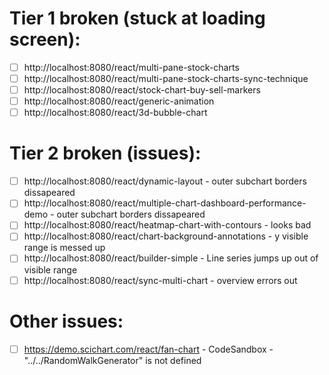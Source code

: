 # Tier 1 broken (stuck at loading screen):

-   [ ] http://localhost:8080/react/multi-pane-stock-charts
-   [ ] http://localhost:8080/react/multi-pane-stock-charts-sync-technique
-   [ ] http://localhost:8080/react/stock-chart-buy-sell-markers
-   [ ] http://localhost:8080/react/generic-animation
-   [ ] http://localhost:8080/react/3d-bubble-chart

# Tier 2 broken (issues):

-   [ ] http://localhost:8080/react/dynamic-layout - outer subchart borders dissapeared
-   [ ] http://localhost:8080/react/multiple-chart-dashboard-performance-demo - outer subchart borders dissapeared
-   [ ] http://localhost:8080/react/heatmap-chart-with-contours - looks bad
-   [ ] http://localhost:8080/react/chart-background-annotations - y visible range is messed up
-   [ ] http://localhost:8080/react/builder-simple - Line series jumps up out of visible range
-   [ ] http://localhost:8080/react/sync-multi-chart - overview errors out

# Other issues:

-   [ ] https://demo.scichart.com/react/fan-chart - CodeSandbox - "../../RandomWalkGenerator" is not defined
